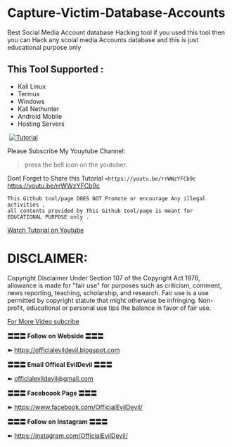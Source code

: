 # Capture-Victim-Database-Accounts
Best Social Media Account database Hacking tool if you used this tool then you can Hack any scoial media Accounts database and this is just educational purpose only


## This Tool Supported :
<ul>
  <li>Kali Linux</li>
  <li>Termux</li>
  <li>Windows</li>
  <li>Kali Nethunter</li>
  <li>Android Mobile</li>
  <li>Hosting Servers</li>
</ul>


![]()
[![Tutorial](https://freelearningtech.in/wp-content/uploads/2020/04/How-to-hack-Social-Media-Accounts-1-800x445.png)](https://youtu.be/rrWWzYFCb9c)

Please Subscribe My Youytube Channel:

> press the bell icon 
> on the youtuber.

Dont Forget to Share this Tutorial `<https://youtu.be/rrWWzYFCb9c` https://youtu.be/rrWWzYFCb9c

```
This Github tool/page DOES NOT Promote or encourage Any illegal activities , 
all contents provided by This Github tool/page is meant for EDUCATIONAL PURPOSE only .  
```
[Watch Tutorial on Youtube](https://youtu.be/rrWWzYFCb9c)


# DISCLAIMER:
Copyright Disclaimer Under Section 107 of the Copyright Act 1976, allowance is made for "fair use" for purposes such as criticism, comment, news reporting, teaching, scholarship, and research. Fair use is a use permitted by copyright statute that might otherwise be infringing. Non-profit, educational or personal use tips the balance in favor of fair use.

[For More Video subcribe](https://www.youtube.com/OfficialEvilDevil/)


**〓〓〓 Follow on Webside 〓〓〓**

➽ https://officialevildevil.blogspot.com

**〓〓〓 Email Offical EvilDevil 〓〓〓**

➽ officialevildevil@gmail.com

**〓〓〓 Faceboook Page 〓〓〓**

➽ https://www.facebook.com/OfficialEvilDevil/

**〓〓〓 Follow on Instagram 〓〓〓**

➽ https://instagram.com/OfficialEvilDevil/
